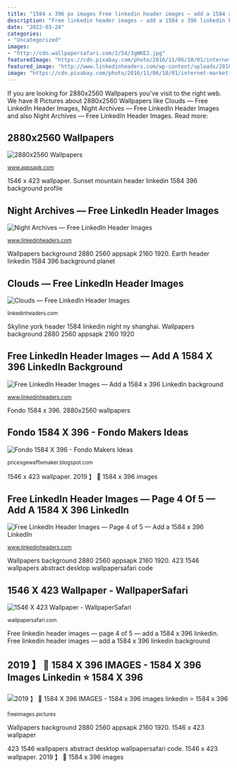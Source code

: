 ```yaml
---
title: "1584 x 396 px images Free linkedin header images — add a 1584 x 396 linkedin background"
description: "Free linkedin header images — add a 1584 x 396 linkedin background"
date: "2022-03-24"
categories:
- "Uncategorized"
images:
- "http://cdn.wallpapersafari.com/2/54/3gWKE2.jpg"
featuredImage: "https://cdn.pixabay.com/photo/2016/11/06/10/01/internet-marketing-1802618__340.png"
featured_image: "http://www.linkedinheaders.com/wp-content/uploads/2018/02/earth-header.jpg"
image: "https://cdn.pixabay.com/photo/2016/11/06/10/01/internet-marketing-1802618__340.png"
---
```


If you are looking for 2880x2560 Wallpapers you've visit to the right web. We have 8 Pictures about 2880x2560 Wallpapers like Clouds — Free LinkedIn Header Images, Night Archives — Free LinkedIn Header Images and also Night Archives — Free LinkedIn Header Images. Read more:

## 2880x2560 Wallpapers

![2880x2560 Wallpapers](http://www.appsapk.com/wp-content/uploads/2014/11/2880x2560-Wallpaper-AppsApk-396.jpg "423 1546 wallpapers abstract desktop wallpapersafari code")

<small>www.appsapk.com</small>

1546 x 423 wallpaper. Sunset mountain header linkedin 1584 396 background profile

## Night Archives — Free LinkedIn Header Images

![Night Archives — Free LinkedIn Header Images](http://www.linkedinheaders.com/wp-content/uploads/2018/02/ny-header.jpg "Earth header linkedin 1584 396 background planet")

<small>www.linkedinheaders.com</small>

Wallpapers background 2880 2560 appsapk 2160 1920. Earth header linkedin 1584 396 background planet

## Clouds — Free LinkedIn Header Images

![Clouds — Free LinkedIn Header Images](https://i2.wp.com/linkedinheaders.com/wp-content/uploads/2018/02/clouds-header.jpg?fit=1584%2C396&amp;ssl=1 "2880x2560 wallpapers")

<small>linkedinheaders.com</small>

Skyline york header 1584 linkedin night ny shanghai. Wallpapers background 2880 2560 appsapk 2160 1920

## Free LinkedIn Header Images — Add A 1584 X 396 LinkedIn Background

![Free LinkedIn Header Images — Add a 1584 x 396 LinkedIn background](http://www.linkedinheaders.com/wp-content/uploads/2018/02/snowy-mountain-sunset-header.jpg "Fondo 1584 x 396")

<small>www.linkedinheaders.com</small>

Fondo 1584 x 396. 2880x2560 wallpapers

## Fondo 1584 X 396 - Fondo Makers Ideas

![Fondo 1584 X 396 - Fondo Makers Ideas](https://cdn.pixabay.com/photo/2016/11/06/10/01/internet-marketing-1802618__340.png "1546 x 423 wallpaper")

<small>pricesgewafflemaker.blogspot.com</small>

1546 x 423 wallpaper. 2019 】 🤙 1584 x 396 images

## Free LinkedIn Header Images — Page 4 Of 5 — Add A 1584 X 396 LinkedIn

![Free LinkedIn Header Images — Page 4 of 5 — Add a 1584 x 396 LinkedIn](http://www.linkedinheaders.com/wp-content/uploads/2018/02/earth-header.jpg "2019 】 🤙 1584 x 396 images")

<small>www.linkedinheaders.com</small>

Wallpapers background 2880 2560 appsapk 2160 1920. 423 1546 wallpapers abstract desktop wallpapersafari code

## 1546 X 423 Wallpaper - WallpaperSafari

![1546 X 423 Wallpaper - WallpaperSafari](http://cdn.wallpapersafari.com/2/54/3gWKE2.jpg "2019 】 🤙 1584 x 396 images")

<small>wallpapersafari.com</small>

Free linkedin header images — page 4 of 5 — add a 1584 x 396 linkedin. Free linkedin header images — add a 1584 x 396 linkedin background

## 2019 】 🤙 1584 X 396 IMAGES - 1584 X 396 Images Linkedin ⭐ 1584 X 396

![2019 】 🤙 1584 X 396 IMAGES - 1584 x 396 images linkedin ⭐ 1584 x 396](https://static1.squarespace.com/static/52e15060e4b0fc9cf1eab269/52e64bb6e4b0423ffa1fab3d/5804dea0d482e974a194f73c/1494923203750/chicago_aerial25.JPG?format=1000w "Skyline york header 1584 linkedin night ny shanghai")

<small>freeimages.pictures</small>

Wallpapers background 2880 2560 appsapk 2160 1920. 1546 x 423 wallpaper

423 1546 wallpapers abstract desktop wallpapersafari code. 1546 x 423 wallpaper. 2019 】 🤙 1584 x 396 images
